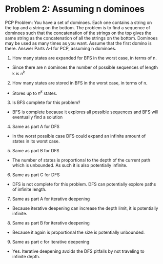 # Problem 2: Assuming n dominoes
PCP Problem:  You have a set of dominoes.  Each one
contains a string on the top and a string on the bottom.
The problem is to find a sequence of dominoes 
such that the concatenation of the strings on the top
gives the same string as the concatenation of all the 
strings on the bottom.  Dominoes may be used as many
times as you want.  Assume that the first domino is there.
Answer Parts A-I for PCP, assuming n dominoes.

1. How many states are expanded for BFS in the worst case, in terms of n. 
- Since there are n dominoes the number of possible sequences of length k is $n^k$
2. How many states are stored in BFS in the worst case, in terms of n.
- Stores up to $n^k$ states.
3. Is BFS complete for this problem?
- BFS is complete because it explores all possible sequences and BFS will eventually find a solution
4. Same as part A for DFS 
- In the worst possible case DFS could expand an infinite amount of states in its worst case.
5. Same as part B for DFS
- The number of states is proportional to the depth of the current path which is unbounded. As such it is also potentially infinite. 
6. Same as part C for DFS 
- DFS is not complete for this problem. DFS can potentially explore paths of infinite length.
7. Same as part A for iterative deepening
- Because iterative deepening can increase the depth limit, it is potentially infinite.
8. Same as part B for iterative deepening
- Because it again is proportional the size is potentially unbounded. 
9. Same as part c for iterative deepening
- Yes. Iterative deepening avoids the DFS pitfalls by not traveling to infinite depth. 